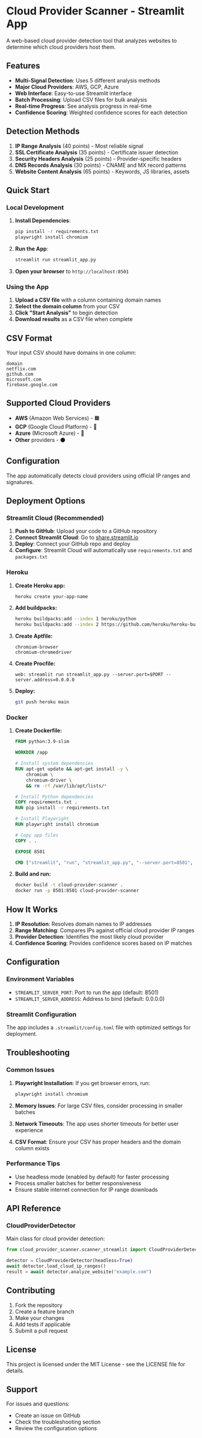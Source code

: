 # Cloud Provider Scanner - Streamlit App

A web-based cloud provider detection tool that analyzes websites to determine which cloud providers host them.

## Features

- **Multi-Signal Detection**: Uses 5 different analysis methods
- **Major Cloud Providers**: AWS, GCP, Azure
- **Web Interface**: Easy-to-use Streamlit interface
- **Batch Processing**: Upload CSV files for bulk analysis
- **Real-time Progress**: See analysis progress in real-time
- **Confidence Scoring**: Weighted confidence scores for each detection

## Detection Methods

1. **IP Range Analysis** (40 points) - Most reliable signal
2. **SSL Certificate Analysis** (35 points) - Certificate issuer detection
3. **Security Headers Analysis** (25 points) - Provider-specific headers
4. **DNS Records Analysis** (30 points) - CNAME and MX record patterns
5. **Website Content Analysis** (65 points) - Keywords, JS libraries, assets

## Quick Start

### Local Development

1. **Install Dependencies**:
   ```bash
   pip install -r requirements.txt
   playwright install chromium
   ```

2. **Run the App**:
   ```bash
   streamlit run streamlit_app.py
   ```

3. **Open your browser** to `http://localhost:8501`

### Using the App

1. **Upload a CSV file** with a column containing domain names
2. **Select the domain column** from your CSV
3. **Click "Start Analysis"** to begin detection
4. **Download results** as a CSV file when complete

## CSV Format

Your input CSV should have domains in one column:

```csv
domain
netflix.com
github.com
microsoft.com
firebase.google.com
```

## Supported Cloud Providers

- **AWS** (Amazon Web Services) - 🟧
- **GCP** (Google Cloud Platform) - 🔵  
- **Azure** (Microsoft Azure) - 🔷
- **Other** providers - ⚫

## Configuration

The app automatically detects cloud providers using official IP ranges and signatures.

## Deployment Options

### Streamlit Cloud (Recommended)

1. **Push to GitHub**: Upload your code to a GitHub repository
2. **Connect Streamlit Cloud**: Go to [share.streamlit.io](https://share.streamlit.io)
3. **Deploy**: Connect your GitHub repo and deploy
4. **Configure**: Streamlit Cloud will automatically use `requirements.txt` and `packages.txt`

### Heroku

1. **Create Heroku app:**
   ```bash
   heroku create your-app-name
   ```

2. **Add buildpacks:**
   ```bash
   heroku buildpacks:add --index 1 heroku/python
   heroku buildpacks:add --index 2 https://github.com/heroku/heroku-buildpack-apt
   ```

3. **Create Aptfile:**
   ```
   chromium-browser
   chromium-chromedriver
   ```

4. **Create Procfile:**
   ```
   web: streamlit run streamlit_app.py --server.port=$PORT --server.address=0.0.0.0
   ```

5. **Deploy:**
   ```bash
   git push heroku main
   ```

### Docker

1. **Create Dockerfile:**
   ```dockerfile
   FROM python:3.9-slim

   WORKDIR /app

   # Install system dependencies
   RUN apt-get update && apt-get install -y \
       chromium \
       chromium-driver \
       && rm -rf /var/lib/apt/lists/*

   # Install Python dependencies
   COPY requirements.txt .
   RUN pip install -r requirements.txt

   # Install Playwright
   RUN playwright install chromium

   # Copy app files
   COPY . .

   EXPOSE 8501

   CMD ["streamlit", "run", "streamlit_app.py", "--server.port=8501", "--server.address=0.0.0.0"]
   ```

2. **Build and run:**
   ```bash
   docker build -t cloud-provider-scanner .
   docker run -p 8501:8501 cloud-provider-scanner
   ```

## How It Works

1. **IP Resolution**: Resolves domain names to IP addresses
2. **Range Matching**: Compares IPs against official cloud provider IP ranges
3. **Provider Detection**: Identifies the most likely cloud provider
4. **Confidence Scoring**: Provides confidence scores based on IP matches

## Configuration

### Environment Variables

- `STREAMLIT_SERVER_PORT`: Port to run the app (default: 8501)
- `STREAMLIT_SERVER_ADDRESS`: Address to bind (default: 0.0.0.0)

### Streamlit Configuration

The app includes a `.streamlit/config.toml` file with optimized settings for deployment.

## Troubleshooting

### Common Issues

1. **Playwright Installation**: If you get browser errors, run:
   ```bash
   playwright install chromium
   ```

2. **Memory Issues**: For large CSV files, consider processing in smaller batches

3. **Network Timeouts**: The app uses shorter timeouts for better user experience

4. **CSV Format**: Ensure your CSV has proper headers and the domain column exists

### Performance Tips

- Use headless mode (enabled by default) for faster processing
- Process smaller batches for better responsiveness
- Ensure stable internet connection for IP range downloads

## API Reference

### CloudProviderDetector

Main class for cloud provider detection:

```python
from cloud_provider_scanner.scanner_streamlit import CloudProviderDetector

detector = CloudProviderDetector(headless=True)
await detector.load_cloud_ip_ranges()
result = await detector.analyze_website("example.com")
```

## Contributing

1. Fork the repository
2. Create a feature branch
3. Make your changes
4. Add tests if applicable
5. Submit a pull request

## License

This project is licensed under the MIT License - see the LICENSE file for details.

## Support

For issues and questions:
- Create an issue on GitHub
- Check the troubleshooting section
- Review the configuration options 